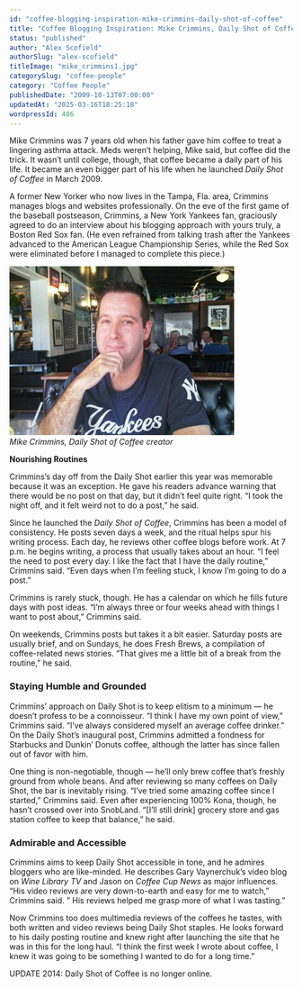 ```yaml
---
id: "coffee-blogging-inspiration-mike-crimmins-daily-shot-of-coffee"
title: "Coffee Blogging Inspiration: Mike Crimmins, Daily Shot of Coffee"
status: "published"
author: "Alex Scofield"
authorSlug: "alex-scofield"
titleImage: "mike_crimmins1.jpg"
categorySlug: "coffee-people"
category: "Coffee People"
publishedDate: "2009-10-13T07:00:00"
updatedAt: "2025-03-16T18:25:18"
wordpressId: 486
---
```


Mike Crimmins was 7 years old when his father gave him coffee to treat a lingering asthma attack. Meds weren’t helping, Mike said, but coffee did the trick. It wasn’t until college, though, that coffee became a daily part of his life. It became an even bigger part of his life when he launched *Daily Shot of Coffee* in March 2009.

A former New Yorker who now lives in the Tampa, Fla. area, Crimmins manages blogs and websites professionally. On the eve of the first game of the baseball postseason, Crimmins, a New York Yankees fan, graciously agreed to do an interview about his blogging approach with yours truly, a Boston Red Sox fan. (He even refrained from talking trash after the Yankees advanced to the American League Championship Series, while the Red Sox were eliminated before I managed to complete this piece.)

![Mike Crimmins](mike_crimmins1.jpg)  
*Mike Crimmins, Daily Shot of Coffee creator*

**Nourishing Routines**

Crimmins’s day off from the Daily Shot earlier this year was memorable because it was an exception. He gave his readers advance warning that there would be no post on that day, but it didn’t feel quite right. “I took the night off, and it felt weird not to do a post,” he said.

Since he launched the *Daily Shot of Coffee*, Crimmins has been a model of consistency. He posts seven days a week, and the ritual helps spur his writing process. Each day, he reviews other coffee blogs before work. At 7 p.m. he begins writing, a process that usually takes about an hour. “I feel the need to post every day. I like the fact that I have the daily routine,” Crimmins said. “Even days when I’m feeling stuck, I know I’m going to do a post.”

Crimmins is rarely stuck, though. He has a calendar on which he fills future days with post ideas. “I’m always three or four weeks ahead with things I want to post about,” Crimmins said.

On weekends, Crimmins posts but takes it a bit easier. Saturday posts are usually brief, and on Sundays, he does Fresh Brews, a compilation of coffee-related news stories. “That gives me a little bit of a break from the routine,” he said.

### Staying Humble and Grounded

Crimmins’ approach on Daily Shot is to keep elitism to a minimum — he doesn’t profess to be a connoisseur. “I think I have my own point of view,” Crimmins said. “I’ve always considered myself an average coffee drinker.” On the Daily Shot’s inaugural post, Crimmins admitted a fondness for Starbucks and Dunkin’ Donuts coffee, although the latter has since fallen out of favor with him.

One thing is non-negotiable, though — he’ll only brew coffee that’s freshly ground from whole beans. And after reviewing so many coffees on Daily Shot, the bar is inevitably rising. “I’ve tried some amazing coffee since I started,” Crimmins said. Even after experiencing 100% Kona, though, he hasn’t crossed over into SnobLand. “\[I’ll still drink\] grocery store and gas station coffee to keep that balance,” he said.

### Admirable and Accessible

Crimmins aims to keep Daily Shot accessible in tone, and he admires bloggers who are like-minded. He describes Gary Vaynerchuk’s video blog on *Wine Library TV* and Jason on *Coffee Cup News* as major influences. “His video reviews are very down-to-earth and easy for me to watch,” Crimmins said. ” His reviews helped me grasp more of what I was tasting.”

Now Crimmins too does multimedia reviews of the coffees he tastes, with both written and video reviews being Daily Shot staples. He looks forward to his daily posting routine and knew right after launching the site that he was in this for the long haul. “I think the first week I wrote about coffee, I knew it was going to be something I wanted to do for a long time.”

UPDATE 2014: Daily Shot of Coffee is no longer online.